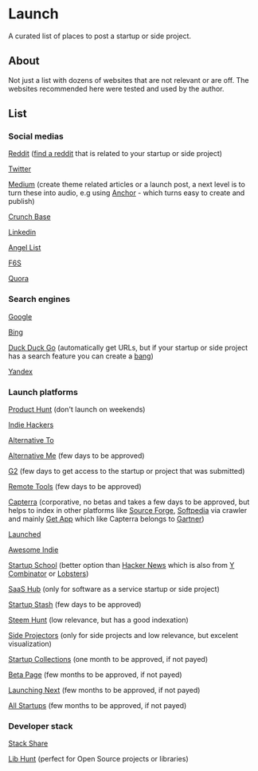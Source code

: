# Launch

A curated list of places to post a startup or side project. 

## About

Not just a list with dozens of websites that are not relevant or are off. The websites recommended here were tested and used by the author.

## List

### Social medias  

[Reddit](https://www.reddit.com/) ([find a reddit](https://www.findareddit.com/) that is related to your startup or side project)

[Twitter](https://twitter.com/)

[Medium](https://medium.com/) (create theme related articles or a launch post, a next level is to turn these into audio, e.g using [Anchor](https://anchor.fm/) - which turns easy to create and publish)

[Crunch Base](https://www.crunchbase.com/)

[Linkedin](https://www.linkedin.com/)

[Angel List](https://angel.co/)

[F6S](https://www.f6s.com/)

[Quora](https://quora.com/)

### Search engines  

[Google](https://search.google.com/search-console/)

[Bing](https://www.bing.com/webmasters/)

[Duck Duck Go](https://duckduckgo.com/) (automatically get URLs, but if your startup or side project has a search feature you can create a [bang](https://duckduckgo.com/bang))

[Yandex](https://webmaster.yandex.com/)
 
### Launch platforms  
  
[Product Hunt](https://www.producthunt.com/) (don't launch on weekends)

[Indie Hackers](https://www.indiehackers.com/)  

[Alternative To](https://alternativeto.net/)  

[Alternative Me](https://alternative.me/) (few days to be approved)

[G2](https://www.g2.com/) (few days to get access to the startup or project that was submitted)

[Remote Tools](https://www.remote.tools/) (few days to be approved) 

[Capterra](https://www.capterra.com/) (corporative, no betas and takes a few days to be approved, but helps to index in other platforms like [Source Forge](https://sourceforge.net/), [Softpedia](https://www.softpedia.com/) via crawler and mainly [Get App](https://www.getapp.com/) which like Capterra belongs to [Gartner](https://www.gartner.com/en))

[Launched](https://launched.io/)

[Awesome Indie](https://awesomeindie.com/)

[Startup School](https://www.startupschool.org/) (better option than [Hacker News](https://news.ycombinator.com/) which is also from [Y Combinator](https://www.ycombinator.com/) or [Lobsters](https://lobste.rs/))

[SaaS Hub](https://www.saashub.com/) (only for software as a service startup or side project) 

[Startup Stash](https://startupstash.com/) (few days to be approved)

[Steem Hunt](https://steemhunt.com/) (low relevance, but has a good indexation)

[Side Projectors](https://www.sideprojectors.com/) (only for side projects and low relevance, but excelent visualization)  

[Startup Collections](https://startupcollections.com/) (one month to be approved, if not payed)  

[Beta Page](https://betapage.co/) (few months to be approved, if not payed) 

[Launching Next](https://www.launchingnext.com/) (few months to be approved, if not payed)  

[All Startups](https://alltopstartups.com/) (few months to be approved, if not payed)

### Developer stack

[Stack Share](https://stackshare.io/)  

[Lib Hunt](https://www.libhunt.com/) (perfect for Open Source projects or libraries)  
